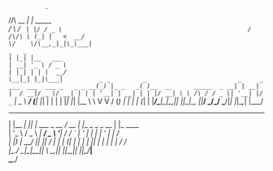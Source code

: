               _                                                          
  /\/\   __ _| | _____                                                   
 /    \ / _` | |/ / _ \                                                  
/ /\/\ \ (_| |   <  __/                                                  
\/    \/\__,_|_|\_\___|                                                  
 _   _                                                                   
| |_| |__   ___                                                          
| __| '_ \ / _ \                                                         
| |_| | | |  __/                                                         
 \__|_| |_|\___|          _ _         _                         _     _  
 ___  ___  ___ _   _ _ __(_) |_ _   _( )__  __      _____  _ __| | __| | 
/ __|/ _ \/ __| | | | '__| | __| | | |/ __| \ \ /\ / / _ \| '__| |/ _` | 
\__ \  __/ (__| |_| | |  | | |_| |_| |\__ \  \ V  V / (_) | |  | | (_| | 
|___/\___|\___|\__,_|_|  |_|\__|\__, ||___/   \_/\_/ \___/|_|  |_|\__,_| 
                                |___/                                    
 _          _   _                ____  _                 _               
| |__   ___| |_| |_ ___ _ __    / __ \| |__  _   _ _ __ | |_ ____        
| '_ \ / _ \ __| __/ _ \ '__|  / / _` | '_ \| | | | '_ \| __|_  /        
| |_) |  __/ |_| ||  __/ |    | | (_| | | | | |_| | | | | |_ / /         
|_.__/ \___|\__|\__\___|_|     \ \__,_|_| |_|\__,_|_| |_|\__/___|        
                                \____/                                   
